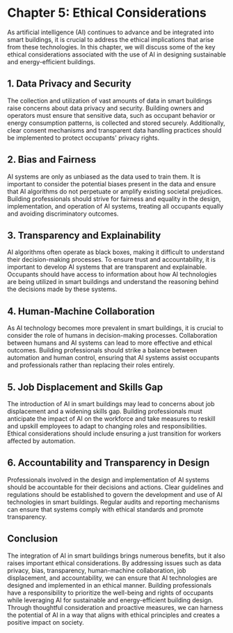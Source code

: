 Chapter 5: Ethical Considerations
=================================

As artificial intelligence (AI) continues to advance and be integrated into smart buildings, it is crucial to address the ethical implications that arise from these technologies. In this chapter, we will discuss some of the key ethical considerations associated with the use of AI in designing sustainable and energy-efficient buildings.

**1. Data Privacy and Security**
--------------------------------

The collection and utilization of vast amounts of data in smart buildings raise concerns about data privacy and security. Building owners and operators must ensure that sensitive data, such as occupant behavior or energy consumption patterns, is collected and stored securely. Additionally, clear consent mechanisms and transparent data handling practices should be implemented to protect occupants' privacy rights.

**2. Bias and Fairness**
------------------------

AI systems are only as unbiased as the data used to train them. It is important to consider the potential biases present in the data and ensure that AI algorithms do not perpetuate or amplify existing societal prejudices. Building professionals should strive for fairness and equality in the design, implementation, and operation of AI systems, treating all occupants equally and avoiding discriminatory outcomes.

**3. Transparency and Explainability**
--------------------------------------

AI algorithms often operate as black boxes, making it difficult to understand their decision-making processes. To ensure trust and accountability, it is important to develop AI systems that are transparent and explainable. Occupants should have access to information about how AI technologies are being utilized in smart buildings and understand the reasoning behind the decisions made by these systems.

**4. Human-Machine Collaboration**
----------------------------------

As AI technology becomes more prevalent in smart buildings, it is crucial to consider the role of humans in decision-making processes. Collaboration between humans and AI systems can lead to more effective and ethical outcomes. Building professionals should strike a balance between automation and human control, ensuring that AI systems assist occupants and professionals rather than replacing their roles entirely.

**5. Job Displacement and Skills Gap**
--------------------------------------

The introduction of AI in smart buildings may lead to concerns about job displacement and a widening skills gap. Building professionals must anticipate the impact of AI on the workforce and take measures to reskill and upskill employees to adapt to changing roles and responsibilities. Ethical considerations should include ensuring a just transition for workers affected by automation.

**6. Accountability and Transparency in Design**
------------------------------------------------

Professionals involved in the design and implementation of AI systems should be accountable for their decisions and actions. Clear guidelines and regulations should be established to govern the development and use of AI technologies in smart buildings. Regular audits and reporting mechanisms can ensure that systems comply with ethical standards and promote transparency.

**Conclusion**
--------------

The integration of AI in smart buildings brings numerous benefits, but it also raises important ethical considerations. By addressing issues such as data privacy, bias, transparency, human-machine collaboration, job displacement, and accountability, we can ensure that AI technologies are designed and implemented in an ethical manner. Building professionals have a responsibility to prioritize the well-being and rights of occupants while leveraging AI for sustainable and energy-efficient building design. Through thoughtful consideration and proactive measures, we can harness the potential of AI in a way that aligns with ethical principles and creates a positive impact on society.
